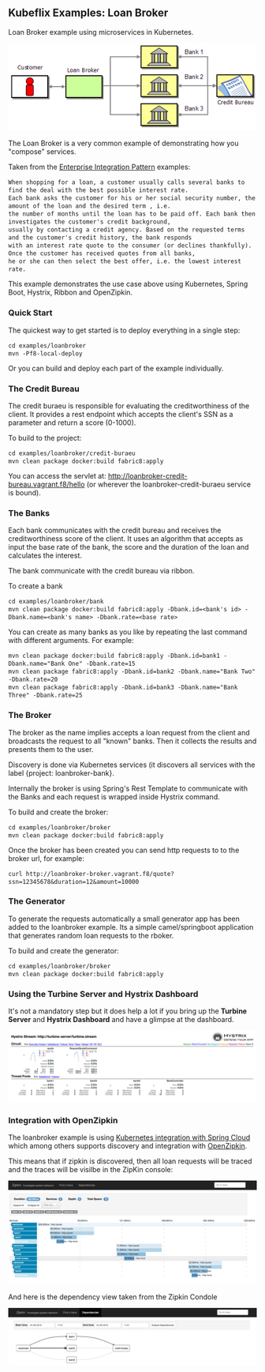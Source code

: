 Kubeflix Examples: Loan Broker
------------------------------

Loan Broker example using microservices in Kubernetes. 

![Loan Broker Architecture](images/LoanBroker.png "Loan Broker Architecture")

The Loan Broker is a very common example of demonstrating how you "compose" services.
    
Taken from the [Enterprise Integration Pattern](http://www.enterpriseintegrationpatterns.com/patterns/messaging/ComposedMessagingExample.html) examples:    
    
    When shopping for a loan, a customer usually calls several banks to find the deal with the best possible interest rate. 
    Each bank asks the customer for his or her social security number, the amount of the loan and the desired term , i.e. 
    the number of months until the loan has to be paid off. Each bank then investigates the customer's credit background, 
    usually by contacting a credit agency. Based on the requested terms and the customer's credit history, the bank responds 
    with an interest rate quote to the consumer (or declines thankfully). Once the customer has received quotes from all banks, 
    he or she can then select the best offer, i.e. the lowest interest rate.
        
This example demonstrates the use case above using Kubernetes, Spring Boot, Hystrix, Ribbon and OpenZipkin.

### Quick Start

The quickest way to get started is to deploy everything in a single step:

    cd examples/loanbroker
    mvn -Pf8-local-deploy

Or you can build and deploy each part of the example individually.    
    
### The Credit Bureau

The credit buraeu is responsible for evaluating the creditworthiness of the client.
It provides a rest endpoint which accepts the client's SSN as a parameter and return a score (0-1000).

To build to the project:

    cd examples/loanbroker/credit-buraeu
    mvn clean package docker:build fabric8:apply   
        
You can access the servlet at: http://loanbroker-credit-bureau.vagrant.f8/hello (or wherever the loanbroker-credit-buraeu service is bound).
        
        
### The Banks

Each bank communicates with the credit bureau and receives the creditworthiness score of the client.
It uses an algorithm that accepts as input the base rate of the bank, the score and the duration of the loan and calculates the interest.

The bank communicate with the credit bureau via ribbon.

To create a bank

    cd examples/loanbroker/bank
    mvn clean package docker:build fabric8:apply -Dbank.id=<bank's id> -Dbank.name=<bank's name> -Dbank.rate=<base rate>

You can create as many banks as you like by repeating the last command with different arguments. For example:

    mvn clean package docker:build fabric8:apply -Dbank.id=bank1 -Dbank.name="Bank One" -Dbank.rate=15
    mvn clean package fabric8:apply -Dbank.id=bank2 -Dbank.name="Bank Two" -Dbank.rate=20
    mvn clean package fabric8:apply -Dbank.id=bank3 -Dbank.name="Bank Three" -Dbank.rate=25

### The Broker

The broker as the name implies accepts a loan request from the client and broadcasts the request to all "known" banks.
Then it collects the results and presents them to the user.

Discovery is done via Kubernetes services (it discovers all services with the label {project: loanbroker-bank}.

Internally the broker is using Spring's Rest Template to communicate with the Banks and each request is wrapped inside Hystrix command.

To build and create the broker:

    cd examples/loanbroker/broker
    mvn clean package docker:build fabric8:apply   

Once the broker has been created you can send http requests to to the broker url, for example:
    
    curl http://loanbroker-broker.vagrant.f8/quote?ssn=12345678&duration=12&amount=10000


### The Generator

To generate the requests automatically a small generator app has been added to the loanbroker example. Its a simple camel/springboot application that generates random loan requests to the rboker.

To build and create the generator:

    cd examples/loanbroker/broker
    mvn clean package docker:build fabric8:apply
    
### Using the Turbine Server and Hystrix Dashboard

It's not a mandatory step but it does help a lot if you bring up the **Turbine Server** and **Hystrix Dashboard** and have a glimpse at the dashboard.
    
![Hello World Dashboard](images/loanbroker-dashboard.png "Loan Broker Dashboard")    

### Integration with OpenZipkin

The loanbroker example is using [Kubernetes integration with Spring Cloud](https://github.com/fabric8io/spring-cloud-kubernetes) which among others supports discovery and integration with [OpenZipkin](https://github.com/openzipkin/zipkin).

This means that if zipkin is discovered, then all loan requests will be traced and the traces will be visilbe in the ZipKin console:

![ZipKin Trace of Loan Request](images/loanbroker-zipkin.png "Loan Broker Trace")

And here is the dependency view taken from the Zipkin Condole

![ZipKin Loan Request Dependencies](images/loanbroker-dependencies.png "Loan Broker Dependencies")